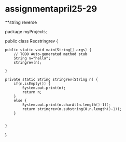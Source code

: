 # assignmentapril25-29
**string reverse

package myProjects;

public class Recstringrev {

	public static void main(String[] args) {
		// TODO Auto-generated method stub
		String n="hello";
		stringrev(n);

	}

	private static String stringrev(String n) {
		if(n.isEmpty()) {
			System.out.print(n);
			return n;
		}
		else {
			System.out.print(n.charAt(n.length()-1));
			return stringrev(n.substring(0,n.length()-1));
		}
	
		
	}

}
